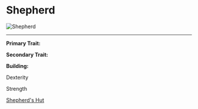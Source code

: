 # Shepherd

<div class="infobox box text-center">
<img src="../../assets/images/workers/shepherd.png" alt="Shepherd" />
<hr />
  <div class="row section-text text-left">
    <div class="col">
      <p><strong>Primary Trait:</strong></p>
      <p><strong>Secondary Trait:</strong></p>
      <p><strong>Building:</strong></p>
    </div>
    <div class="col">
      <p>Dexterity</p>
      <p>Strength</p>
      <p><a href="../buildings/shepherd.md">Shepherd's Hut</a></p>
    </div>
  </div>
</div>